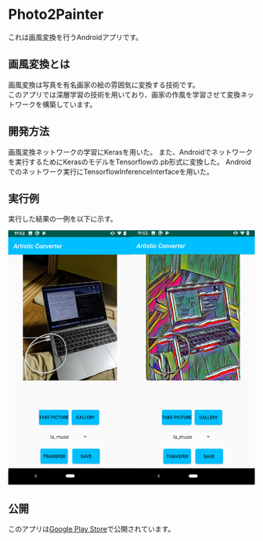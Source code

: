 # Photo2Painter
これは画風変換を行うAndroidアプリです。

## 画風変換とは
画風変換は写真を有名画家の絵の雰囲気に変換する技術です。  
このアプリでは深層学習の技術を用いており、画家の作風を学習させて変換ネットワークを構築しています。

## 開発方法
画風変換ネットワークの学習にKerasを用いた。
また、Androidでネットワークを実行するためにKerasのモデルをTensorflowの.pb形式に変換した。
Androidでのネットワーク実行にTensorflowInferenceInterfaceを用いた。

## 実行例
実行した結果の一例を以下に示す。

![result](http://github.com/appleyuta/Photo2Painter/blob/master/exec_screen.png?raw=true)

## 公開
このアプリは[Google Play Store](https://play.google.com/store/apps/details?id=com.yutakobayashi.artisticconverter&hl=ja)で公開されています。